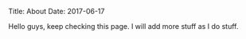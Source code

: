 Title: About
Date: 2017-06-17

Hello guys, keep checking this page. I will add more stuff as I do stuff.